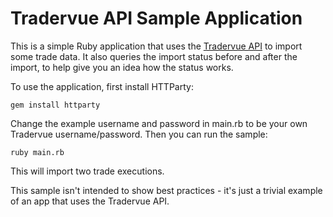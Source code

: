 Tradervue API Sample Application
================================

This is a simple Ruby application that uses the [Tradervue API](https://github.com/tradervue/api-docs)
to import some trade data. It also queries the import status before and after the import, to help
give you an idea how the status works.

To use the application, first install HTTParty:

`gem install httparty`

Change the example username and password in main.rb to be your own Tradervue username/password.
Then you can run the sample:

`ruby main.rb`

This will import two trade executions.

This sample isn't intended to show best practices - it's just a trivial example of an app that uses
the Tradervue API.
